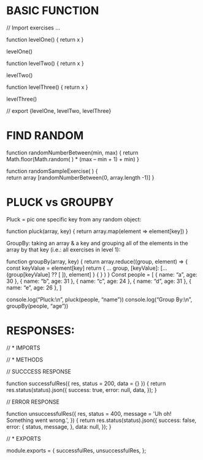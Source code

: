 # BASIC FUNCTION #

// Import exercises …

   function levelOne() {
         return x
   }

   levelOne()

   function levelTwo() {
         return x
   }

   levelTwo()

   function levelThree() {
         return x
   }

   levelThree()

   // export {levelOne, levelTwo, levelThree}


# FIND RANDOM #

   function randomNumberBetween(min, max) {
      return Math.floor(Math.random( ) * (max – min + 1) + min)
   }

   function randomSampleExercise( ) {	
   return array [randomNumberBetween(0, array.length -1)]
   }


# PLUCK vs GROUPBY #

Pluck = pic one specific key from any random object:

   function pluck(array, key) {
      return array.map(element => element[key])
   }

GroupBy:  taking an array & a key and grouping all of the elements in the array by that key (i.e.:  all exercises in level 1):

   function groupBy(array, key) {
      return array.reduce((group, element) => {
         const keyValue = element[key]
         return { … group, [keyValue]: […(group[keyValue] ?? [ ]), element]
         }
   { } )
   }
   Const people = [
      { name: “a”, age: 30 },
      { name: “b”, age: 31 },
      { name: “c”, age: 24 },
      { name: “d”, age: 31 },
      { name: “e”, age: 26 },
   ]

   console.log(“Pluck:\n”, pluck(people, “name”))
   console.log(“Group By:\n”, groupBy(people, “age”))

# RESPONSES: #

// * IMPORTS

// * METHODS

// SUCCCESS RESPONSE

   function successfulRes({ res, status = 200, data = {} }) {
   return res.status(status).json({
      success: true,
      error: null,
      data,
   });
   }

// ERROR RESPONSE

   function unsuccessfulRes({
   res,
   status = 400,
   message = 'Uh oh! Something went wrong.',
   }) {
   return res.status(status).json({
      success: false,
      error: {
         status,
         message,
      },
      data: null,
   });
   }

// * EXPORTS

   module.exports = {
   successfulRes,
   unsuccessfulRes,
   };
